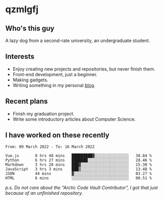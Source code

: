 # qzmlgfj

## Who's this guy

A lazy dog from a second-rate university, an undergraduate student.

## Interests

* Enjoy creating new projects and repositories, but never finish them.
* Front-end development, just a beginner.
* Making gadgets.
* Writing something in my personal [blog](https://blog.qzmlgfj.ml/).

## Recent plans

* Finish my graduation project.
* Write some introductory articles about Computer Science.

<!--
* Try to develop a website for [Anime4KCPP](https://github.com/TianZerL/Anime4KCPP).
* Develop a Markdown renderer which user can customize its css, of course it is GUI-based.~~(If I could finish  it before getting bored)~~
* Work with my [teammates](https://github.com/SWJTU-Lazy-Dogs).
* Find something interests me, as a hobby after finishing my ~~boring~~ homework.
-->

## I have worked on these recently

<!--START_SECTION:waka-->

```text
From: 09 March 2022 - To: 16 March 2022

Vue.js       8 hrs 48 mins   █████████▓░░░░░░░░░░░░░░░   38.84 %
Python       6 hrs 27 mins   ███████░░░░░░░░░░░░░░░░░░   28.46 %
Markdown     3 hrs 28 mins   ███▓░░░░░░░░░░░░░░░░░░░░░   15.30 %
JavaScript   3 hrs 3 mins    ███▒░░░░░░░░░░░░░░░░░░░░░   13.48 %
JSON         44 mins         ▓░░░░░░░░░░░░░░░░░░░░░░░░   03.27 %
HTML         6 mins          ░░░░░░░░░░░░░░░░░░░░░░░░░   00.51 %
```

<!--END_SECTION:waka-->

*p.s.  Do not care about the "Arctic Code Vault Contributor", I got that just because of an unfinished repository.*

<!--
**qzmlgfj/qzmlgfj** is a ✨ _special_ ✨ repository because its `README.md` (this file) appears on your GitHub profile.

Here are some ideas to get you started:

- 🔭 I’m currently working on ...
- 🌱 I’m currently learning ...
- 👯 I’m looking to collaborate on ...
- 🤔 I’m looking for help with ...
- 💬 Ask me about ...
- 📫 How to reach me: ...
- 😄 Pronouns: ...
- ⚡ Fun fact: ...
-->
